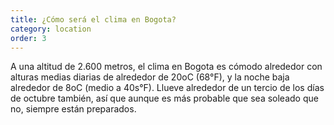 ```yaml
---
title: ¿Cómo será el clima en Bogota?
category: location
order: 3
---
```


A una altitud de 2.600 metros, el clima en Bogota es cómodo alrededor con alturas medias diarias de alrededor de 20oC (68°F), y la noche baja alrededor de 8oC (medio a 40s°F). Llueve alrededor de un tercio de los días de octubre también, así que aunque es más probable que sea soleado que no, siempre están preparados.
